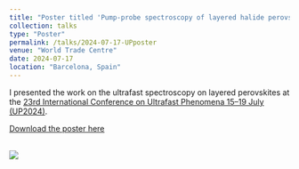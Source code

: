 ```yaml
---
title: "Poster titled 'Pump-probe spectroscopy of layered halide perovskites with different organic spacers'"
collection: talks
type: "Poster"
permalink: /talks/2024-07-17-UPposter
venue: "World Trade Centre"
date: 2024-07-17
location: "Barcelona, Spain"
---
```


I presented the work on the ultrafast spectroscopy on layered perovskites at the [23rd International Conference on Ultrafast Phenomena 15–19 July (UP2024)](https://www.up2024.org/).

[Download the poster here](../files/UP2024Poster_JD.pdf)

<br/><img src='../images/UP2024photo.png'>